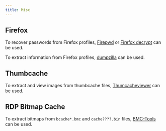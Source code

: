 ```yaml
---
title: Misc
---
```


## Firefox
To recover passwords from Firefox profiles, [Firepwd](https://github.com/lclevy/firepwd) or [Firefox decrypt](https://github.com/unode/firefox_decrypt) can be used.

To extract information from Firefox profiles, [dumpzilla](https://github.com/Busindre/dumpzilla) can be used.

## Thumbcache
To extract and view images from thumbcache files, [Thumcacheviewer](https://thumbcacheviewer.github.io/) can be used.

## RDP Bitmap Cache
To extract bitmaps from `bcache*.bmc` and `cache????.bin` files, [BMC-Tools](https://github.com/ANSSI-FR/bmc-tools) can be used.
